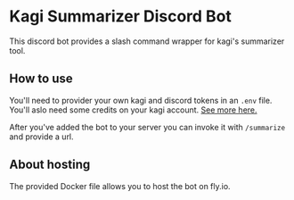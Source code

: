 # Kagi Summarizer Discord Bot

This discord bot provides a slash command wrapper for kagi's summarizer tool.

## How to use

You'll need to provider your own kagi and discord tokens in an `.env` file. You'll aslo need some credits on your kagi account. [See more here.](https://help.kagi.com/kagi/api/summarizer.html)

After you've added the bot to your server you can invoke it with `/summarize` and provide a url.

## About hosting

The provided Docker file allows you to host the bot on fly.io.
